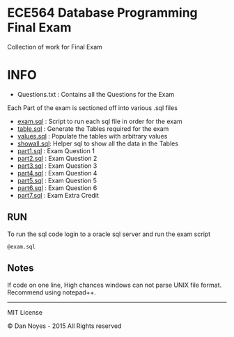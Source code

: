 # ECE564 Database Programming Final Exam
Collection of work for Final Exam

INFO
=====

* Questions.txt : Contains all the Questions for the Exam

Each Part of the exam is sectioned off into various .sql files

* [exam.sql](exam.sql)   : Script to run each sql file in order for the exam
* [table.sql](table.sql)  : Generate the Tables required for the exam
* [values.sql](values.sql) : Populate the tables with arbitrary values
* [showall.sql](showall.sql): Helper sql to show all the data in the Tables
* [part1.sql](part1.sql)  : Exam Question 1
* [part2.sql](part2.sql)  : Exam Question 2
* [part3.sql](part3.sql)  : Exam Question 3
* [part4.sql](part4.sql)  : Exam Question 4
* [part5.sql](part5.sql)  : Exam Question 5
* [part6.sql](part6.sql)  : Exam Question 6
* [part7.sql](part7.sql)  : Exam Extra Credit

RUN
-----
To run the sql code login to a oracle sql server and run the exam script

```
@exam.sql
```

Notes
-----
If code on one line, High chances windows can not parse UNIX file format. Recommend using notepad++.


-----
MIT License

© Dan Noyes - 2015 All Rights reserved
